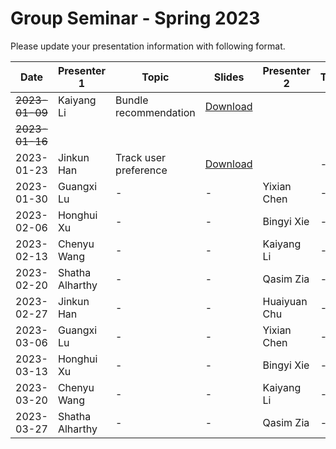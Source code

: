 # Group Seminar - Spring 2023
Please update your presentation information with following format.

| Date  | Presenter 1 | Topic | Slides | Presenter 2 | Topic | Slides |
| ------------- | ------------- | ------------- | ------------- | ------------- | ------------- | ------------- |
| ~~2023-01-09~~  | Kaiyang Li  | Bundle recommendation | [Download](https://github.com/KK429312/Presentation_Schedule/raw/main/slides/Kaiyang%20Li/bundleRec20221205.pptx) |
| ~~2023-01-16~~  |   |   |   |   |   |  |
| 2023-01-23  | Jinkun Han  | Track user preference | [Download](https://github.com/KK429312/Presentation_Schedule/raw/main/slides/Jinkun%20Han/Preference%20Jump-2023.01.22.pdf) |  | - | - |
| 2023-01-30  | Guangxi Lu  | - | - | Yixian Chen  | - | - |
| 2023-02-06  | Honghui Xu  | - | - | Bingyi Xie   | - | - |
| 2023-02-13  | Chenyu Wang | - | - | Kaiyang Li   | - | - |
| 2023-02-20  | Shatha Alharthy | - | - | Qasim Zia | - | - |
| 2023-02-27  | Jinkun Han  | - | - | Huaiyuan Chu | - | - |
| 2023-03-06  | Guangxi Lu  | - | - | Yixian Chen  | - | - |
| 2023-03-13  | Honghui Xu  | - | - | Bingyi Xie   | - | - |
| 2023-03-20  | Chenyu Wang | - | - | Kaiyang Li   | - | - | 
| 2023-03-27  | Shatha Alharthy | - | - | Qasim Zia | - | - |
